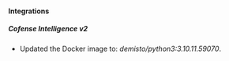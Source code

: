 #### Integrations
##### Cofense Intelligence v2
- Updated the Docker image to: *demisto/python3:3.10.11.59070*.
